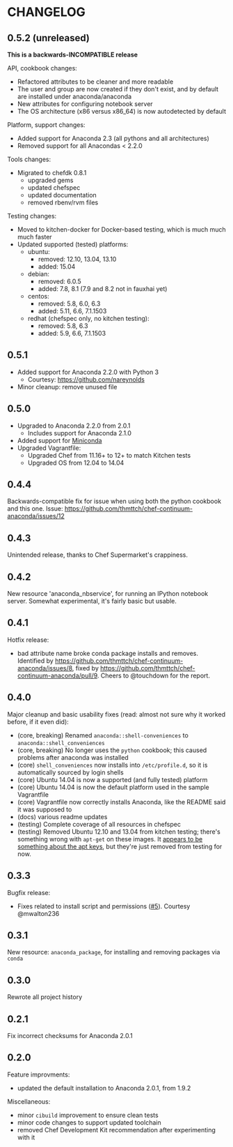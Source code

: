 # CHANGELOG

## 0.5.2 (unreleased)

**This is a backwards-INCOMPATIBLE release**

API, cookbook changes:

- Refactored attributes to be cleaner and more readable
- The user and group are now created if they don't exist, and by default are
  installed under anaconda/anaconda
- New attributes for configuring notebook server
- The OS architecture (x86 versus x86_64) is now autodetected by default

Platform, support changes:

- Added support for Anaconda 2.3 (all pythons and all architectures)
- Removed support for all Anacondas < 2.2.0

Tools changes:

- Migrated to chefdk 0.8.1
  - upgraded gems
  - updated chefspec
  - updated documentation
  - removed rbenv/rvm files

Testing changes:

- Moved to kitchen-docker for Docker-based testing, which is much much much
  faster
- Updated supported (tested) platforms:
  - ubuntu:
    - removed: 12.10, 13.04, 13.10
    - added: 15.04
  - debian:
    - removed: 6.0.5
    - added: 7.8, 8.1 (7.9 and 8.2 not in fauxhai yet)
  - centos:
    - removed: 5.8, 6.0, 6.3
    - added: 5.11, 6.6, 7.1.1503
  - redhat (chefspec only, no kitchen testing):
    - removed: 5.8, 6.3
    - added: 5.9, 6.6, 7.1.1503

## 0.5.1

- Added support for Anaconda 2.2.0 with Python 3
  - Courtesy: https://github.com/nareynolds
- Minor cleanup: remove unused file

## 0.5.0

- Upgraded to Anaconda 2.2.0 from 2.0.1
  - Includes support for Anaconda 2.1.0
- Added support for [Miniconda](http://conda.pydata.org/miniconda.html)
- Upgraded Vagrantfile:
  - Upgraded Chef from 11.16+ to 12+ to match Kitchen tests
  - Upgraded OS from 12.04 to 14.04

## 0.4.4

Backwards-compatible fix for issue when using both the python cookbook and this
one. Issue: https://github.com/thmttch/chef-continuum-anaconda/issues/12

## 0.4.3

Unintended release, thanks to Chef Supermarket's crappiness.

## 0.4.2

New resource 'anaconda_nbservice', for running an IPython notebook server.
Somewhat experimental, it's fairly basic but usable.

## 0.4.1

Hotfix release:

- bad attribute name broke conda package installs and removes. Identified by
  https://github.com/thmttch/chef-continuum-anaconda/issues/8, fixed by
  https://github.com/thmttch/chef-continuum-anaconda/pull/9. Cheers to
  @touchdown for the report.

## 0.4.0

Major cleanup and basic usability fixes (read: almost not sure why it worked
before, if it even did):

- (core, breaking) Renamed `anaconda::shell-conveniences` to
  `anaconda::shell_conveniences`
- (core, breaking) No longer uses the `python` cookbook; this caused problems
  after anaconda was installed
- (core) `shell_conveniences` now installs into `/etc/profile.d`, so it is
  automatically sourced by login shells
- (core) Ubuntu 14.04 is now a supported (and fully tested) platform
- (core) Ubuntu 14.04 is now the default platform used in the sample Vagrantfile
- (core) Vagrantfile now correctly installs Anaconda, like the README said it
  was supposed to
- (docs) various readme updates
- (testing) Complete coverage of all resources in chefspec
- (testing) Removed Ubuntu 12.10 and 13.04 from kitchen testing; there's
  something wrong with `apt-get` on these images. It [appears to
  be](http://ubuntuforums.org/showthread.php?t=1542755) [something about the
  apt keys](http://ubuntuforums.org/showthread.php?p=7001019#7001019), but
  they're just removed from testing for now.

## 0.3.3

Bugfix release:

- Fixes related to install script and permissions
  ([#5](https://github.com/thmttch/chef-continuum-anaconda/pull/5)). Courtesy
  @mwalton236

## 0.3.1

New resource: `anaconda_package`, for installing and removing packages via
`conda`

## 0.3.0

Rewrote all project history

## 0.2.1

Fix incorrect checksums for Anaconda 2.0.1

## 0.2.0

Feature improvments:

- updated the default installation to Anaconda 2.0.1, from 1.9.2

Miscellaneous:

- minor `cibuild` improvement to ensure clean tests
- minor code changes to support updated toolchain
- removed Chef Development Kit recommendation after experimenting with it
